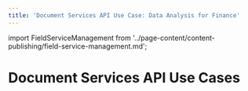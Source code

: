 ```yaml
---
title: 'Document Services API Use Case: Data Analysis for Finance'
---
```


import FieldServiceManagement from '../page-content/content-publishing/field-service-management.md';


<Hero slots="heading" variant="fullwidth" theme="dark"  customLayout className="herobgImage" />

# Document Services API Use Cases


<MenuWrapperComponent  slots="content"  repeat="1" theme="lightest"/>

<FieldServiceManagement />
